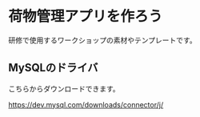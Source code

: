 # 荷物管理アプリを作ろう

研修で使用するワークショップの素材やテンプレートです。

## MySQLのドライバ

こちらからダウンロードできます。

https://dev.mysql.com/downloads/connector/j/
